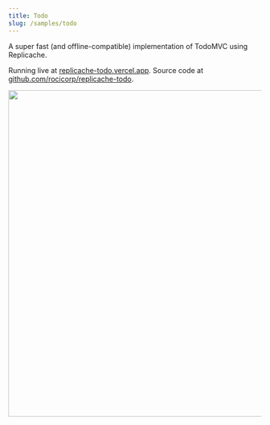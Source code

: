 ```yaml
---
title: Todo
slug: /samples/todo
---
```


A super fast (and offline-compatible) implementation of TodoMVC using Replicache.

Running live at [replicache-todo.vercel.app](https://replicache-todo.vercel.app). Source code at [github.com/rocicorp/replicache-todo](https://github.com/rocicorp/replicache-todo).

<p class="text--center">
  <img src="/img/setup/sync.webp" width="650"/>
</p>
